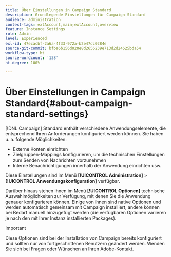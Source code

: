 ```yaml
---
title: Über Einstellungen in Campaign Standard
description: Grundlegende Einstellungen für Campaign Standard
audience: administration
context-tags: extAccount,main;extAccount,overview
feature: Instance Settings
role: Admin
level: Experienced
exl-id: 47ecacbf-2a6a-4f33-972a-b2e47dc0284e
source-git-commit: bfba6b156d020e8d2656239e713d2d24625bda54
workflow-type: ht
source-wordcount: '138'
ht-degree: 100%

---
```


# Über Einstellungen in Campaign Standard{#about-campaign-standard-settings}

[!DNL Campaign] Standard enthält verschiedene Anwendungselemente, die entsprechend Ihren Anforderungen konfiguriert werden können. Sie haben u. a. folgende Möglichkeiten:

* Externe Konten einrichten
* Zielgruppen-Mappings konfigurieren, um die technischen Einstellungen zum Senden von Nachrichten vorzunehmen
* Interne Benachrichtigungen innerhalb der Anwendung einrichten usw.

Diese Einstellungen sind im Menü **[!UICONTROL Administration]** > **[!UICONTROL Anwendungskonfiguration]** verfügbar.

Darüber hinaus stehen Ihnen im Menü **[!UICONTROL Optionen]** technische Auswahlmöglichkeiten zur Verfügung, mit denen Sie die Anwendung genauer konfigurieren können. Einige von ihnen sind native Optionen und werden automatisch gemeinsam mit Campaign installiert, andere können bei Bedarf manuell hinzugefügt werden (die verfügbaren Optionen variieren je nach den mit Ihrer Instanz installierten Packages).

>[!IMPORTANT]
>
>Diese Optionen sind bei der Installation von Campaign bereits konfiguriert und sollten nur von fortgeschrittenen Benutzern geändert werden. Wenden Sie sich bei Fragen oder Wünschen an Ihren Adobe-Kontakt.
